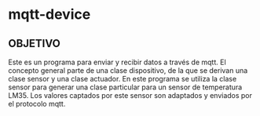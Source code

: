 # mqtt-device

## OBJETIVO

Este es un programa para enviar y recibir datos a través de mqtt. El concepto general parte de una clase dispositivo, de la que se derivan una clase sensor y una clase actuador. En este programa se utiliza la clase sensor para generar una clase particular para un sensor de temperatura LM35. Los valores captados por este sensor son adaptados y enviados por el protocolo mqtt.
